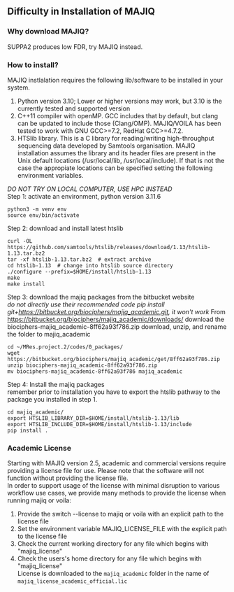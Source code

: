 ## Difficulty in Installation of MAJIQ     

### Why download MAJIQ?    
SUPPA2 produces low FDR, try MAJIQ instead.    

### How to install?     
MAJIQ instlalation requires the following lib/software to be installed in your system.
1. Python version 3.10; Lower or higher versions may work, but 3.10 is the currently tested and supported version        
2. C++11 compiler with openMP. GCC includes that by default, but clang can be updated to include those (Clang/OMP). MAJIQ/VOILA has been tested to work with GNU GCC>=7.2, RedHat GCC>=4.7.2.      
3. HTSlib library. This is a C library for reading/writing high-throughput sequencing data developed by Samtools organisation. MAJIQ installation assumes the library and its header files are present in the Unix default locations (/usr/local/lib, /usr/local/include). If that is not the case the appropiate locations can be specified setting the following environment variables.

*DO NOT TRY ON LOCAL COMPUTER, USE HPC INSTEAD*     
Step 1: activate an environment, python version 3.11.6      
```
python3 -m venv env
source env/bin/activate
```
Step 2: download and install latest htslib     
```
curl -OL https://github.com/samtools/htslib/releases/download/1.13/htslib-1.13.tar.bz2
tar -xf htslib-1.13.tar.bz2  # extract archive
cd htslib-1.13  # change into htslib source directory
./configure --prefix=$HOME/install/htslib-1.13
make
make install
```
Step 3: download the majiq packages from the bitbucket website    
*do not directly use their recommended code pip install git+https://bitbucket.org/biociphers/majiq_academic.git, it won't work*
From https://bitbucket.org/biociphers/majiq_academic/downloads/ download the biociphers-majiq_academic-8ff62a93f786.zip
download, unzip, and rename the folder to majiq_academic
```
cd ~/MRes.project.2/codes/0_packages/
wget https://bitbucket.org/biociphers/majiq_academic/get/8ff62a93f786.zip
unzip biociphers-majiq_academic-8ff62a93f786.zip
mv biociphers-majiq_academic-8ff62a93f786 majiq_academic
```
Step 4: Install the majiq packages     
remember prior to installation you have to export the htslib pathway to the package you installed in step 1. 
```
cd majiq_academic/
export HTSLIB_LIBRARY_DIR=$HOME/install/htslib-1.13/lib
export HTSLIB_INCLUDE_DIR=$HOME/install/htslib-1.13/include
pip install .
```

### Academic License 
Starting with MAJIQ version 2.5, academic and commercial versions require providing a license file for use. Please note that the software will not function without providing the license file.            
In order to support usage of the license with minimal disruption to various workflow use cases, we provide many methods to provide the license when running majiq or voila:      
1. Provide the switch --license to majiq or voila with an explicit path to the license file    
2. Set the environment variable MAJIQ_LICENSE_FILE with the explicit path to the license file    
3. Check the current working directory for any file which begins with "majiq_license"    
4. Check the users's home directory for any file which begins with "majiq_license"    
License is downloaded to the `majiq_academic` folder in the name of `majiq_license_academic_official.lic`      


